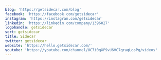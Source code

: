 ```yaml
---
blog: 'https://getsidecar.com/blog'
facebook: 'https://facebook.com/getsidecar'
instagram: 'https://instagram.com/getsidecar'
linkedin: 'https://linkedin.com/company/1396027'
logohandle: getsidecar
sort: getsidecar
title: Sidecar
twitter: getsidecar
website: 'https://hello.getsidecar.com/'
youtube: 'https://youtube.com/channel/UC7i0qXP9vU6VC7qraqLosPg/videos'
---
```

